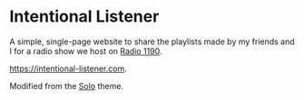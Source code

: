 # Intentional Listener
A simple, single-page website to share the playlists made by my friends and I for a radio show we host on [Radio 1190](http://www.radio1190.org).

https://intentional-listener.com.

Modified from the [Solo](http://chibicode.github.io/solo) theme.
